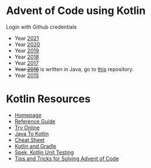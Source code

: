 # Advent of Code using Kotlin

Login with Github credentials

* Year [2021](http://adventofcode.com/2021)
* Year [2020](http://adventofcode.com/2020)
* Year [2019](http://adventofcode.com/2019)
* Year [2018](http://adventofcode.com/2018)
* Year [2017](http://adventofcode.com/2017)
* ~~Year [2016](http://adventofcode.com/2016)~~ is written in Java, go to [this](https://github.com/duponter/advent-of-code) repository.
* Year [2015](http://adventofcode.com/2015)

# Kotlin Resources

* [Homepage](https://kotlinlang.org/)
* [Reference Guide](https://kotlinlang.org/docs/reference/)
* [Try Online](https://try.kotlinlang.org/#/Kotlin%20Koans/Introduction/Hello,%20world!/Task.kt)
* [Java To Kotlin](https://fabiomsr.github.io/from-java-to-kotlin/)
* [Cheat Sheet](https://github.com/MindorksOpenSource/from-java-to-kotlin)
* [Kotlin and Gradle](https://github.com/JLLeitschuh/ktlint-gradle)
* [Spek, Kotlin Unit Testing](http://spekframework.org/)
* [Tips and Tricks for Solving Advent of Code](https://blog.jetbrains.com/kotlin/2021/12/tips-and-tricks-for-solving-advent-of-code/)
